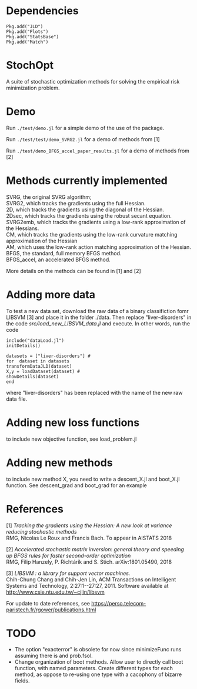 # Dependencies

```
Pkg.add("JLD")
Pkg.add("Plots")
Pkg.add("StatsBase")
Pkg.add("Match")
```

# StochOpt
A suite of stochastic optimization methods for solving the empirical risk minimization problem.  <br>


# Demo
Run   ```./test/demo.jl``` for a simple demo of the use of the package.

Run
```./test/test/demo_SVRG2.jl```
for a demo of methods from [1]

Run
```./test/demo_BFGS_accel_paper_results.jl```
for a demo of methods from [2]

# Methods currently implemented 

SVRG, the original SVRG algorithm; <br>
SVRG2, which tracks the gradients using the full Hessian. <br>
2D, which tracks the gradients using the diagonal of the Hessian. <br>
2Dsec, which tracks the gradients using the robust secant equation. <br>
SVRG2emb, which tracks the gradients using a low-rank approximation of the Hessians. <br>
CM, which tracks the gradients using the low-rank curvature matching approximation of the Hessian <br>
AM, which uses the low-rank action matching approximation of the Hessian. <br>
BFGS, the standard, full memory BFGS method. <br>
BFGS_accel, an accelerated BFGS method. <br>

More details on the methods can be found in [1] and [2] <br>


# Adding more data
To test a new data set, download the raw data of a binary classifiction fomr LIBSVM [3] and place it in the folder ./data. 
Then replace "liver-disorders" in the code *src/load_new_LIBSVM_data.jl* and execute. In other words, run the code 

```
include("dataLoad.jl")
initDetails()

datasets = ["liver-disorders"] #  
for  dataset in datasets
transformDataJLD(dataset)
X,y = loadDataset(dataset) #
showDetails(dataset)
end
```
where "liver-disorders" has been replaced with the name of the new raw data file.

# Adding new loss functions
to include new objective function, see load_problem.jl

# Adding new methods
to include new method X, you need to write a descent_X.jl and boot_X.jl function. See descent_grad and boot_grad for an example

# References

[1]  *Tracking the gradients using the Hessian: A new look at variance reducing stochastic methods* <br>
RMG, Nicolas Le Roux and Francis Bach.
To appear in AISTATS 2018 

[2] *Accelerated stochastic matrix inversion: general theory and speeding up BFGS rules for faster second-order optimization* <br>
RMG, Filip Hanzely, P. Richtárik and S. Stich.
arXiv:1801.05490, 2018 

[3]  *LIBSVM : a library for support vector machines.* <br>
Chih-Chung Chang and Chih-Jen Lin, ACM Transactions on Intelligent Systems and Technology, 2:27:1--27:27, 2011. <bf>
  Software available at http://www.csie.ntu.edu.tw/~cjlin/libsvm 

For update to date references, see https://perso.telecom-paristech.fr/rgower/publications.html

# TODO
* The option "exacterror" is obsolete for now since minimizeFunc runs assuming there is and prob.fsol.
* Change organization of boot methods. Allow user to directly call boot function, with named parameters. Create different types for each method, as oppose to re-using one type with a cacophony of bizarre fields. 
